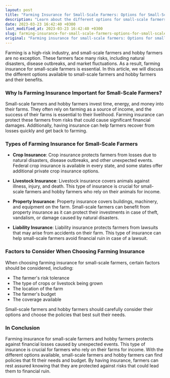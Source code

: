 ```yaml
---
layout: post
title: "Farming Insurance for Small-Scale Farmers: Options for Small-Scale Farmers and Hobby Farmers"
description: "Learn about the different options for small-scale farmers and hobby farmers when it comes to farming insurance, and how it can protect them and their agricultural investments."
date: 2023-03-23 16:42:40 +0300
last_modified_at: 2023-03-23 16:42:40 +0300
slug: farming-insurance-for-small-scale-farmers-options-for-small-scale-farmers-and-hobby-farmers
original: "Farming insurance for small-scale farmers: Options for small-scale farmers and hobby farmers."
---
```

Farming is a high-risk industry, and small-scale farmers and hobby farmers are no exception. These farmers face many risks, including natural disasters, disease outbreaks, and market fluctuations. As a result, farming insurance for small-scale farmers is essential. In this article, we will discuss the different options available to small-scale farmers and hobby farmers and their benefits.

### Why Is Farming Insurance Important for Small-Scale Farmers?

Small-scale farmers and hobby farmers invest time, energy, and money into their farms. They often rely on farming as a source of income, and the success of their farms is essential to their livelihood. Farming insurance can protect these farmers from risks that could cause significant financial damages. Additionally, having insurance can help farmers recover from losses quickly and get back to farming.

### Types of Farming Insurance for Small-Scale Farmers

  - **Crop Insurance**: Crop insurance protects farmers from losses due to natural disasters, disease outbreaks, and other unexpected events. Federal crop insurance is available in every state, and some states offer additional private crop insurance options.

  - **Livestock Insurance**: Livestock insurance covers animals against illness, injury, and death. This type of insurance is crucial for small-scale farmers and hobby farmers who rely on their animals for income.

  - **Property Insurance**: Property insurance covers buildings, machinery, and equipment on the farm. Small-scale farmers can benefit from property insurance as it can protect their investments in case of theft, vandalism, or damage caused by natural disasters.

  - **Liability Insurance**: Liability insurance protects farmers from lawsuits that may arise from accidents on their farm. This type of insurance can help small-scale farmers avoid financial ruin in case of a lawsuit.

### Factors to Consider When Choosing Farming Insurance

When choosing farming insurance for small-scale farmers, certain factors should be considered, including:

  - The farmer's risk tolerance
  - The type of crops or livestock being grown
  - The location of the farm
  - The farmer's budget
  - The coverage available

Small-scale farmers and hobby farmers should carefully consider their options and choose the policies that best suit their needs.

### In Conclusion

Farming insurance for small-scale farmers and hobby farmers protects against financial losses caused by unexpected events. This type of insurance is crucial for farmers who rely on their farms for income. With the different options available, small-scale farmers and hobby farmers can find policies that fit their needs and budget. By having insurance, farmers can rest assured knowing that they are protected against risks that could lead them to financial ruin.